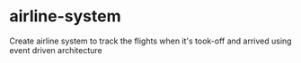 # airline-system
Create airline system to track the flights when it's took-off and arrived using event driven architecture
